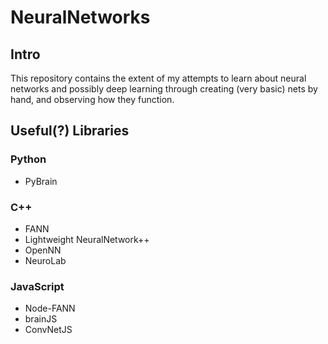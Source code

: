 # NeuralNetworks

## Intro

This repository contains the extent of my attempts to learn about neural networks and possibly deep learning through creating (very basic) nets by hand, and observing how they function.

## Useful(?) Libraries
### Python
- PyBrain

### C++
- FANN
- Lightweight NeuralNetwork++
- OpenNN
- NeuroLab

### JavaScript
- Node-FANN
- brainJS
- ConvNetJS